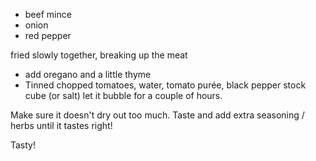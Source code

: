 * beef mince
* onion
* red pepper

fried slowly together, breaking up the meat

* add oregano and a little thyme
* Tinned chopped tomatoes, water, tomato purée, black pepper stock cube (or salt) let it bubble for a couple of hours.

Make sure it doesn't dry out too much. Taste and add extra seasoning / herbs until it tastes right!

Tasty!
